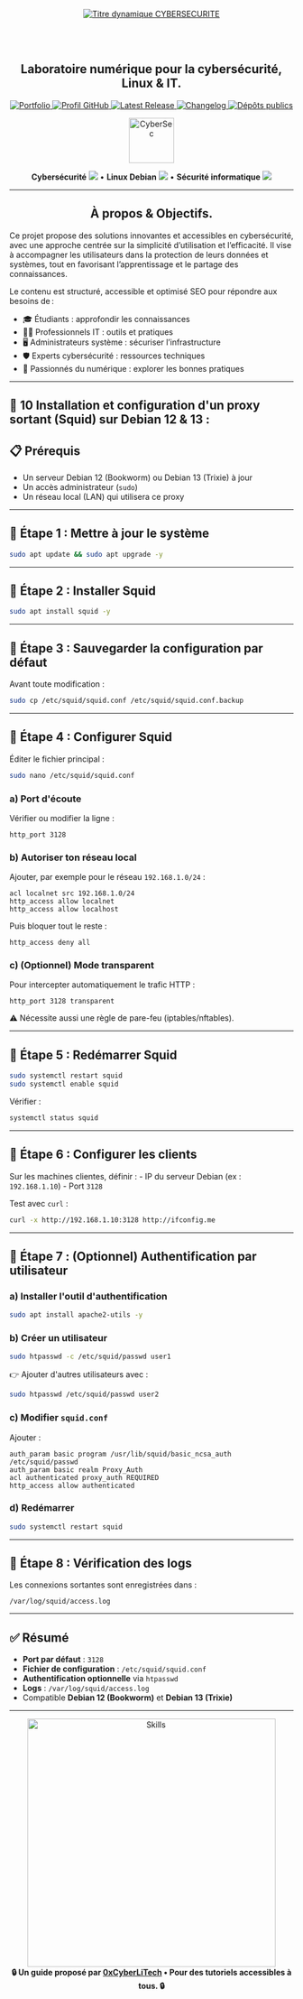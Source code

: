 <div align="center">

  <br></br>
  
  <a href="https://github.com/0xCyberLiTech">
  <img src="https://readme-typing-svg.herokuapp.com?font=JetBrains+Mono&size=50&duration=6000&pause=1000000000&color=FF0048&center=true&vCenter=true&width=1100&lines=%3ECYBERSECURITE_" alt="Titre dynamique CYBERSECURITE" />
  </a>
  
  <br></br>

  <h2>Laboratoire numérique pour la cybersécurité, Linux & IT.</h2>
  
  <p align="center">
      <a href="https://0xcyberlitech.github.io/">
        <img src="https://img.shields.io/badge/Portfolio-0xCyberLiTech-181717?logo=github&style=flat-square" alt="Portfolio" />
      </a>
      <a href="https://github.com/0xCyberLiTech">
        <img src="https://img.shields.io/badge/Profil-GitHub-181717?logo=github&style=flat-square" alt="Profil GitHub" />
      </a>
      <a href="https://github.com/0xCyberLiTech/Cybersecurite/releases/latest">
        <img src="https://img.shields.io/github/v/release/0xCyberLiTech/Cybersecurite?label=version" alt="Latest Release" />
      </a>
      <a href="https://github.com/0xCyberLiTech/Cybersecurite/blob/main/CHANGELOG.md">
        <img src="https://img.shields.io/badge/📄%20CHANGELOG-Cybersecurite-blue" alt="Changelog" />
      </a>
      <a href="https://github.com/0xCyberLiTech?tab=repositories">
        <img src="https://img.shields.io/badge/Dépôts-publics-blue?style=flat-square" alt="Dépôts publics" />
      </a>
  </p>

</div>

<div align="center">
  <img src="https://img.icons8.com/fluency/96/000000/cyber-security.png" alt="CyberSec" width="80"/>
</div>

<div align="center">
  <p>
    <strong>Cybersécurité</strong> <img src="https://img.icons8.com/color/24/000000/lock--v1.png"/> • <strong>Linux Debian</strong> <img src="https://img.icons8.com/color/24/000000/linux.png"/> • <strong>Sécurité informatique</strong> <img src="https://img.icons8.com/color/24/000000/shield-security.png"/>
  </p>
</div>

---

<div align="center">
  
## À propos & Objectifs.

</div>

Ce projet propose des solutions innovantes et accessibles en cybersécurité, avec une approche centrée sur la simplicité d’utilisation et l’efficacité. Il vise à accompagner les utilisateurs dans la protection de leurs données et systèmes, tout en favorisant l’apprentissage et le partage des connaissances.

Le contenu est structuré, accessible et optimisé SEO pour répondre aux besoins de :
- 🎓 Étudiants : approfondir les connaissances
- 👨‍💻 Professionnels IT : outils et pratiques
- 🖥️ Administrateurs système : sécuriser l’infrastructure
- 🛡️ Experts cybersécurité : ressources techniques
- 🚀 Passionnés du numérique : explorer les bonnes pratiques

---

## 📘 10 **Installation et configuration d'un proxy sortant (Squid) sur Debian 12 & 13 :**
## 📋 Prérequis

-   Un serveur Debian 12 (Bookworm) ou Debian 13 (Trixie) à jour
-   Un accès administrateur (`sudo`)
-   Un réseau local (LAN) qui utilisera ce proxy

------------------------------------------------------------------------

## 🔹 Étape 1 : Mettre à jour le système

``` bash
sudo apt update && sudo apt upgrade -y
```

------------------------------------------------------------------------

## 🔹 Étape 2 : Installer Squid

``` bash
sudo apt install squid -y
```

------------------------------------------------------------------------

## 🔹 Étape 3 : Sauvegarder la configuration par défaut

Avant toute modification :

``` bash
sudo cp /etc/squid/squid.conf /etc/squid/squid.conf.backup
```

------------------------------------------------------------------------

## 🔹 Étape 4 : Configurer Squid

Éditer le fichier principal :

``` bash
sudo nano /etc/squid/squid.conf
```

### a) Port d'écoute

Vérifier ou modifier la ligne :

    http_port 3128

### b) Autoriser ton réseau local

Ajouter, par exemple pour le réseau `192.168.1.0/24` :

    acl localnet src 192.168.1.0/24
    http_access allow localnet
    http_access allow localhost

Puis bloquer tout le reste :

    http_access deny all

### c) (Optionnel) Mode transparent

Pour intercepter automatiquement le trafic HTTP :

    http_port 3128 transparent

⚠️ Nécessite aussi une règle de pare-feu (iptables/nftables).

------------------------------------------------------------------------

## 🔹 Étape 5 : Redémarrer Squid

``` bash
sudo systemctl restart squid
sudo systemctl enable squid
```

Vérifier :

``` bash
systemctl status squid
```

------------------------------------------------------------------------

## 🔹 Étape 6 : Configurer les clients

Sur les machines clientes, définir : - IP du serveur Debian (ex :
`192.168.1.10`) - Port `3128`

Test avec `curl` :

``` bash
curl -x http://192.168.1.10:3128 http://ifconfig.me
```

------------------------------------------------------------------------

## 🔹 Étape 7 : (Optionnel) Authentification par utilisateur

### a) Installer l'outil d'authentification

``` bash
sudo apt install apache2-utils -y
```

### b) Créer un utilisateur

``` bash
sudo htpasswd -c /etc/squid/passwd user1
```

👉 Ajouter d'autres utilisateurs avec :

``` bash
sudo htpasswd /etc/squid/passwd user2
```

### c) Modifier `squid.conf`

Ajouter :

    auth_param basic program /usr/lib/squid/basic_ncsa_auth /etc/squid/passwd
    auth_param basic realm Proxy_Auth
    acl authenticated proxy_auth REQUIRED
    http_access allow authenticated

### d) Redémarrer

``` bash
sudo systemctl restart squid
```

------------------------------------------------------------------------

## 🔹 Étape 8 : Vérification des logs

Les connexions sortantes sont enregistrées dans :

    /var/log/squid/access.log

------------------------------------------------------------------------

## ✅ Résumé

-   **Port par défaut** : `3128`
-   **Fichier de configuration** : `/etc/squid/squid.conf`
-   **Authentification optionnelle** via `htpasswd`
-   **Logs** : `/var/log/squid/access.log`
-   Compatible **Debian 12 (Bookworm)** et **Debian 13 (Trixie)**

---

<div align="center">
  <a href="https://github.com/0xCyberLiTech" target="_blank" rel="noopener">
    <img src="https://skillicons.dev/icons?i=linux,debian,bash,docker,nginx,git,vim,python,markdown" alt="Skills" width="440">
  </a>
</div>

<div align="center">
  <b>🔒 Un guide proposé par <a href="https://github.com/0xCyberLiTech">0xCyberLiTech</a> • Pour des tutoriels accessibles à tous. 🔒</b>
</div>

